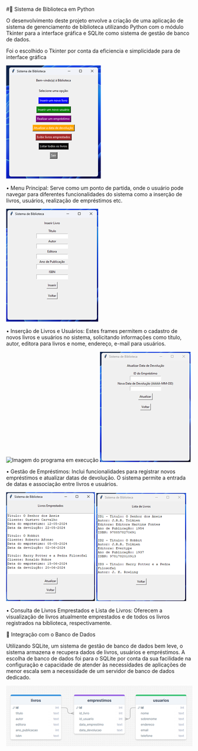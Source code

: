#📖 Sistema de Biblioteca em Python

O desenvolvimento deste projeto envolve a criação de uma aplicação de sistema de gerenciamento de biblioteca utilizando Python com o módulo Tkinter para a interface gráfica e SQLite como sistema de gestão de banco de dados.

Foi o escolhido o Tkinter por conta da eficiencia e simplicidade para de interface gráfica

![Imagem do programa em execução](MenuPrincipal.png)

•	Menu Principal: Serve como um ponto de partida, onde o usuário pode navegar para diferentes funcionalidades do sistema como a inserção de livros, usuários, realização de empréstimos etc.

![Imagem do programa em execução](InserirLivro.png)

•	Inserção de Livros e Usuários: Estes frames permitem o cadastro de novos livros e usuários no sistema, solicitando informações como título, autor, editora para livros e nome, endereço, e-mail para usuários.

![Imagem do programa em execução](RealizarEmpréstimo.png)
![Imagem do programa em execução](AtualizarDatadeDevolução.png)

•	Gestão de Empréstimos: Inclui funcionalidades para registrar novos empréstimos e atualizar datas de devolução. O sistema permite a entrada de datas e associação entre livros e usuários.

![Imagem do programa em execução](LivrosEmprestados.png)
![Imagem do programa em execução](ListadeLivros.png)

•	Consulta de Livros Emprestados e Lista de Livros: Oferecem a visualização de livros atualmente emprestados e de todos os livros registrados na biblioteca, respectivamente.

🎲 Integração com o Banco de Dados

Utilizando SQLite, um sistema de gestão de banco de dados bem leve, o sistema armazena e recupera dados de livros, usuários e empréstimos. A escolha de banco de dados foi para o SQLite por conta da sua facilidade na configuração e capacidade de atender às necessidades de aplicações de menor escala sem a necessidade de um servidor de banco de dados dedicado.

![Imagem do programa em execução](DiagramadeBancodeDados.png)
